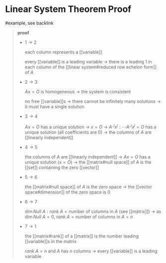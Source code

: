 # Linear System Theorem Proof

#example, see backlink

> **proof**
>
> - $1 \to 2$
>
>   each column represents a [[variable]]
>
>   every [[variable]] is a leading variable $\to$ there is a leading $1$ in each column of the [[linear system#reduced row echelon form]] of $A$
>
> - $2 \to 3$
>
>   $Ax = O$ is homogeneous $\to$ the system is consistent
>
>   no free [[variable]]s $\to$ there cannot be infinitely many solutions $\to$ it must have a single solution
>
> - $3 \to 4$
>
>   $Ax = O$ has a unique solution $\to$ $x = O$ $\to$ $A^{,j}x^j : \cdots A^{,j}x^j = O$ has a unique solution (all coefficients are $0$) $\to$ the columns of $A$ are [[linearly independent]]
>
> - $4 \to 5$
>
>   the columns of $A$ are [[linearly independent]] $\to$ $Ax = O$ has a unique solution ($x = O$) $\to$ the [[matrix#null space]] of $A$ is the [[set]] containing the zero [[vector]]
>
> - $5 \to 6$
>
>   the [[matrix#null space]] of $A$ is the zero space $\to$ the [[vector space#dimension]] of the zero space is $0$
>
> - $6 \to 7$
>
>   $\dim Null\ A : rank\ A = \text{number of columns in } A$ (see [[matrix]]) $\to$ as $\dim Null\ A = 0$, $rank\ A = \text{number of columns in } A = n$
>
> - $7 \to 1$
>
>   the [[matrix#rank]] of a [[matrix]] is the number leading [[variable]]s in the matrix
>
>   $rank\ A = n$ and $A$ has $n$ columns $\to$ every [[variable]] is a leading variable
